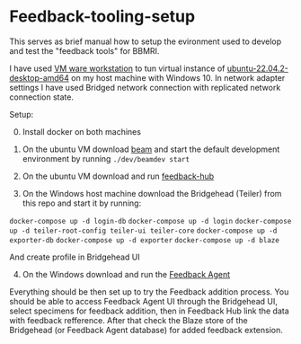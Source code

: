 # Feedback-tooling-setup

This serves as brief manual how to setup the evironment used to develop and test the "feedback tools" for BBMRI. 

I have used [VM ware workstation](https://www.vmware.com/products/workstation-player/workstation-player-evaluation.html) to tun virtual instance of [ubuntu-22.04.2-desktop-amd64](https://ubuntu.com/download/desktop) on my host machine with Windows 10. In network adapter settings I have used Bridged network connection with replicated network connection state.

Setup:

0. Install docker on both machines

1. On the ubuntu VM download [beam](https://github.com/samply/beam#development-environment) and start the default development environment by running `./dev/beamdev start`

2. On the ubuntu VM download and run [feedback-hub](https://github.com/AdamRepasky/feedback-hub)

3. On the Windows host machine download the Bridgehead (Teiler) from this repo and start it by running:

`docker-compose up -d login-db`
`docker-compose up -d login`
`docker-compose up -d teiler-root-config teiler-ui teiler-core`
`docker-compose up -d exporter-db`
`docker-compose up -d exporter`
`docker-compose up -d blaze`

And create profile in Bridgehead UI

4. On the Windows download and run the [Feedback Agent](https://github.com/AdamRepasky/feedback-agent)

Everything should be then set up to try the Feedback addition process.
You should be able to access Feedback Agent UI through the Bridgehead UI, select specimens for feedback addition, then in Feedback Hub link the data with feedback refference.
After that check the Blaze store of the Bridgehead (or Feedback Agent database) for added feedback extension.




